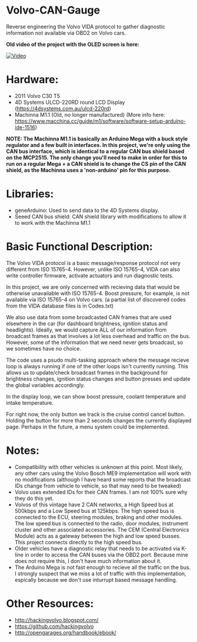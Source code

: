 # Volvo-CAN-Gauge
Reverse engineering the Volvo VIDA protocol to gather diagnostic information not available via OBD2 on Volvo cars.

**Old video of the project with the OLED screen is here:**
  
[![Video](http://img.youtube.com/vi/hdAKEG6ggRk/0.jpg)](https://www.youtube.com/watch?v=hdAKEG6ggRk "Video")

# Hardware:
- 2011 Volvo C30 T5
- 4D Systems ULCD-220RD round LCD Display (https://4dsystems.com.au/ulcd-220rd)
- Machinna M1.1 (Old, no longer manufactured) (More info here: https://www.macchina.cc/guide/m1/software/software-setup-arduino-ide-1516)

**NOTE: The Machinna M1.1 is basically an Arduino Mega with a buck style regulator and a few built in interfaces. In this project, we're only using the CAN bus interface, which is identical to a regular CAN bus shield based on the MCP2515. The only change you'll need to make in order for this to run on a regular Mega + a CAN shield is to change the CS pin of the CAN shield, as the Machinna uses a 'non-arduino' pin for this purpose.**

# Libraries:
- geneArduino: Used to send data to the 4D Systems display.
- Seeed CAN bus shield: CAN shield library with modifications to allow it to work with the Machinna M1.1

# Basic Functional Description:

The Volvo VIDA protocol is a basic message/response protocol not very different from ISO 15765-4. However, unlike ISO 15765-4, VIDA can also write controller firmware, activate actuators and run diagnostic tests.

In this project, we are only concerned with recieving data that would be otherwise unavailable with ISO 15765-4. Boost pressure, for example, is not available via ISO 15765-4 on Volvo cars. (a partial list of discovered codes from the VIDA database files is in Codes.txt)

We also use data from some broadcasted CAN frames that are used elsewhere in the car (for dashboard brightness, ignition status and headlights). Ideally, we would capture ALL of our information from broadcast frames as that involves a lot less overhead and traffic on the bus. However, some of the information that we need never gets broadcast, so we sometimes have no choice.

The code uses a psudo multi-tasking approach where the message recieve loop is always running if one of the other loops isn't currently running. This allows us to update/check broadcast frames in the background for brightness changes, ignition status changes and button presses and update the global variables accordingly.

In the display loop, we can show boost pressure, coolant temperature and intake temperature.

For right now, the only button we track is the cruise control cancel button. Holding the button for more than 2 seconds changes the currently displayed page. Perhaps in the future, a menu system could be implemented.

# Notes:

- Compatibility with other vehicles is unknown at this point. Most likely, any other cars using the Volvo Bosch ME9 implementation will work with no modifications (although I have heard some reports that the broadcast IDs change from vehicle to vehicle, so that may need to be tweaked)
- Volvo uses extended IDs for their CAN frames. I am not 100% sure why they do this yet.
- Volvos of this vintage have 2 CAN networks, a High Speed bus at 500kbps and a Low Speed bus at 125kbps. The high speed bus is connected to the ECU, steering modules, braking and other modules. The low speed bus is connected to the radio, door modules, instrument cluster and other associated accessories. The CEM (Central Electronics Module) acts as a gateway between the high and low speed busses. This project connects directly to the high speed bus.
- Older vehicles have a diagnostic relay that needs to be activated via K-line in order to access the CAN buses via the OBD2 port. Because mine does not require this, I don't have much information about it.
- The Arduino Mega is not fast enough to recieve all the traffic on the bus. I strongly suspect that we miss a lot of traffic with this implementation, espically because we don't use inturrupt based message handling.

# Other Resources:
- http://hackingvolvo.blogspot.com/
- https://github.com/hackingvolvo
- http://opengarages.org/handbook/ebook/
